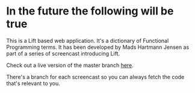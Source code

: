 # In the future the following will be true 

This is a  Lift based web application. It's a dictionary of Functional Programming terms. It has been developed by Mads Hartmann Jensen as part of a series of screencast introducing Lift.

Check out a live version of the master branch [here](http://functionaldictionary.mads379.staxapps.net/ "here").

There's a branch for each screencast so you can always fetch the code that's relevant to you.